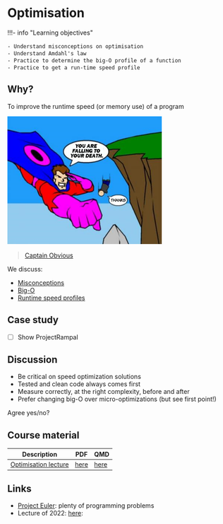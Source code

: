 # Optimisation

!!!- info "Learning objectives"

    - Understand misconceptions on optimisation
    - Understand Amdahl's law
    - Practice to determine the big-O profile of a function
    - Practice to get a run-time speed profile

## Why?

To improve the runtime speed (or memory use) of a program

![Captain Obvious](captain_obvious.png)

> [Captain Obvious](https://allthetropes.org/wiki/File:Captainobvious02_778_7124.png)

We discuss:

- [Misconceptions](misconceptions.md)
- [Big-O](big_o.md)
- [Runtime speed profiles](runtime_speed_profiles.md)

## Case study

- [ ] Show ProjectRampal

## Discussion

- Be critical on speed optimization solutions
- Tested and clean code always comes first
- Measure correctly, at the right complexity, before and after
- Prefer changing big-O over micro-optimizations (but see first point!)

Agree yes/no?

## Course material

<!-- markdownlint-disable MD013 --><!-- Tables cannot be split up over lines, hence will break 80 characters per line -->

Description                                                 |PDF                              |QMD
------------------------------------------------------------|---------------------------------|------------------------------------
[Optimisation lecture](optimisation_lecture/README.md)      |[here](optimisation_lecture.pdf) |[here](optimisation_lecture/optimisation_lecture.qmd)

<!-- markdownlint-enable MD013 -->

## Links

- [Project Euler](https://projecteuler.net/archives): plenty of programming problems
- Lecture of 2022: [here](https://uppsala.instructure.com/courses/69215/pages/optimisation-when-and-how?module_item_id=503139):
